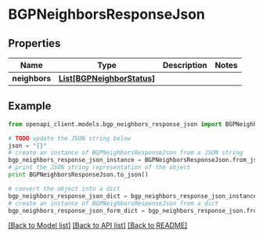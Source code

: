 # BGPNeighborsResponseJson


## Properties

Name | Type | Description | Notes
------------ | ------------- | ------------- | -------------
**neighbors** | [**List[BGPNeighborStatus]**](BGPNeighborStatus.md) |  | 

## Example

```python
from openapi_client.models.bgp_neighbors_response_json import BGPNeighborsResponseJson

# TODO update the JSON string below
json = "{}"
# create an instance of BGPNeighborsResponseJson from a JSON string
bgp_neighbors_response_json_instance = BGPNeighborsResponseJson.from_json(json)
# print the JSON string representation of the object
print BGPNeighborsResponseJson.to_json()

# convert the object into a dict
bgp_neighbors_response_json_dict = bgp_neighbors_response_json_instance.to_dict()
# create an instance of BGPNeighborsResponseJson from a dict
bgp_neighbors_response_json_form_dict = bgp_neighbors_response_json.from_dict(bgp_neighbors_response_json_dict)
```
[[Back to Model list]](../README.md#documentation-for-models) [[Back to API list]](../README.md#documentation-for-api-endpoints) [[Back to README]](../README.md)


